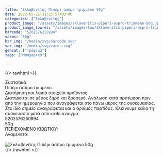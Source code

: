 ```yaml
---
title: "Σκλαβενίτης Πιπέρι άσπρο τριμμένο 50g"
date: 2022-05-21T11:25:57+03:00
categories: ["Σκλαβενίτης"]
product_image: "/assets/images/sklavenitis-piperi-aspro-trimmeno-50g.jpg"
product_image_lowres: "/assets/images/low/sklavenitis-piperi-aspro-trimmeno-50g.jpg"
barcode: "5202576250994"
varos: "50g"
bar_img: "/media/svg/barcode.svg"
var_img: "/media/svg/varos.svg"
gencat: ["Τρόφιμα"]
tags: ["Μπαχαρικά"]

---
```

{{< rawhtml >}}

<div class="sload588"><div class="product"><div id="sistatika">Συστατικά:</div><div class="alltext">Πιπέρι άσπρο τριμμένο.</div><div id="loipa">Διατήρηση και λοιπά στοιχεία προϊόντος</div><div class="alltext">Διατηρείται σε μέρος ξηρό και δροσερό. Aνάλωση κατά προτίμηση πριν από την ημερομηνία που αναγράφεται στο πάνω μέρος της συσκευασίας. Στο ίδιο σημείο αναγράφεται και ο αριθμός παρτίδας. Κλείνουμε καλά τη συσκευασία μετά από κάθε άνοιγμα.</div><div id="barcode"><div id="barimage1"></div><span id="bartext">5202576250994</span></div><div id="varos"><div id="varosimage1"></div><span id="varostext">50g</span></div><div id="kivotio">ΠΕΡΙΕΧΟΜΕΝΟ ΚΙΒΩΤΙΟΥ:<br>Αναμένεται</div><br><div class="pimg"><img alt="Σκλαβενίτης Πιπέρι άσπρο τριμμένο 50g" title="Σκλαβενίτης Πιπέρι άσπρο τριμμένο 50g" src="/assets/images/sklavenitis-piperi-aspro-trimmeno-50g.jpg"></div></div></div>
{{< /rawhtml >}}



